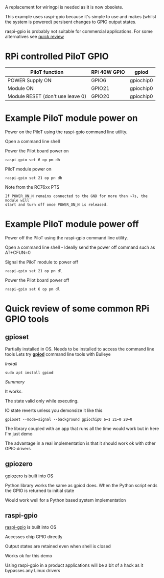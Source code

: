 A replacement for wiringpi is needed as it is now obsolete. 

This example uses raspi-gpio because it's simple to use and makes (whilst the system is powered) persisent changes to GPIO output states. 

raspi-gpio is probably not suitable for commercial applications. For some alternatives see [quick review](#Quick-review-of-some-common-RPi-GPIO-tools)

# RPi controlled PiloT GPIO
| PiloT function | RPi 40W GPIO | gpiod |
| --- | --- | --- |
| POWER Supply ON | GPIO6 | gpiochip0|
| Module ON | GPIO21 | gpiochip0|
| Module RESET (don't use leave 0) | GPIO20 | gpiochip0|


# Example PiloT module power on
Power on the PiloT using the raspi-gpio command line utility.

Open a command line shell  

Power the Pilot board power on  
```
raspi-gpio set 6 op pn dh
```

PiloT module power on  
```
raspi-gpio set 21 op pn dh
```

Note from the RC76xx PTS
```
If POWER_ON_N remains connected to the GND for more than ~7s, the module will
start and turn off once POWER_ON_N is released.
```


# Example PiloT module power off
Power off the PiloT using the raspi-gpio command line utility.  

Open a command line shell  - Ideally send the power off command such as AT+CFUN=0

Signal the PiloT module to power off  
```
raspi-gpio set 21 op pn dl
```


Power the Pilot board power off   
```
raspi-gpio set 6 op pn dl
```



# Quick review of some common RPi GPIO tools
## gpioset
Partially installed in OS. Needs to be installed to access the command line tools
Lets try **[gpiod](https://github.com/brgl/libgpiod)** command line tools with Bulleye

*Install*
```
sudo apt install gpiod
```

*Summary*

It works. 

The state valid only while executing. 

IO state reverts unless you demonsize it like this
```
gpioset --mode=signal --background gpiochip0 6=1 21=0 20=0
```

The library coupled with an app that runs all the time would work but in here I'm just demo

The advantage in a real implementation is that it should work ok with other GPIO drivers

## gpiozero
gpiozero is built into OS

Python library works the same as gpiod does. When the Python script ends the GPIO is returned to initial state

Would work well for a Python based system implementation

## raspi-gpio
[raspi-gpio](https://github.com/RPi-Distro/raspi-gpio) is built into OS 

Accesses chip GPIO directly

Output states are retained even when shell is closed

Works ok for this demo

Using raspi-gpio in a product applications will be a bit of a hack as it bypasses any Linux drivers

